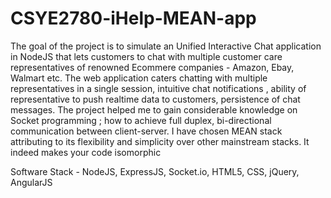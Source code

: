 # CSYE2780-iHelp-MEAN-app

The goal of the project is to simulate an Unified Interactive Chat application in NodeJS that lets customers to chat with multiple
customer care representatives of renowned Ecommere companies - Amazon, Ebay, Walmart etc. The web application caters chatting with
multiple representatives in a single session, intuitive chat notifications , ability of representative to push realtime data to 
customers, persistence of chat messages.
The project helped me to gain considerable knowledge on Socket programming ; how to achieve full duplex, bi-directional communication 
between client-server. 
I have chosen MEAN stack attributing to its flexibility and simplicity over other mainstream stacks. It indeed makes your code isomorphic

Software Stack - NodeJS, ExpressJS, Socket.io, HTML5, CSS, jQuery, AngularJS
